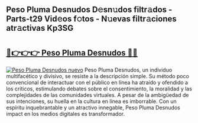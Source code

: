 ## Peso Pluma Desnudos D𝚎sn𝚞dos filtr𝚊dos - Parts-t29 Vid𝚎os f𝚘tos - N𝚞evas filtr𝚊ciones atr𝚊ctivas Kp3SG

# <h2><a href="http://mb92842.tromn.icu/?c=Peso+Pluma+Desnudos">🔗👉👉👉 Peso Pluma Desnudos 🔗🔗</a></h2>

[![Peso Pluma Desnudos nuevo](https://i.imgur.com/pEAQMta.gif)](http://mb92842.tromn.icu/?c=Peso+Pluma+Desnudos)
Peso Pluma Desnudos, un individuo multifacético y divisivo, se resiste a la descripción simple. Su método poco convencional de interactuar con el público en línea ha atraído y ofendido a los críticos, estimulando debates sobre el consentimiento, la moralidad y las complejidades de las comunidades virtuales. A pesar de la ambigüedad de sus intenciones, su huella en la cultura en línea es imborrable. Con un espíritu inquebrantable y un atractivo innegable, Peso Pluma Desnudos impact en los medios digitales es transformador.
